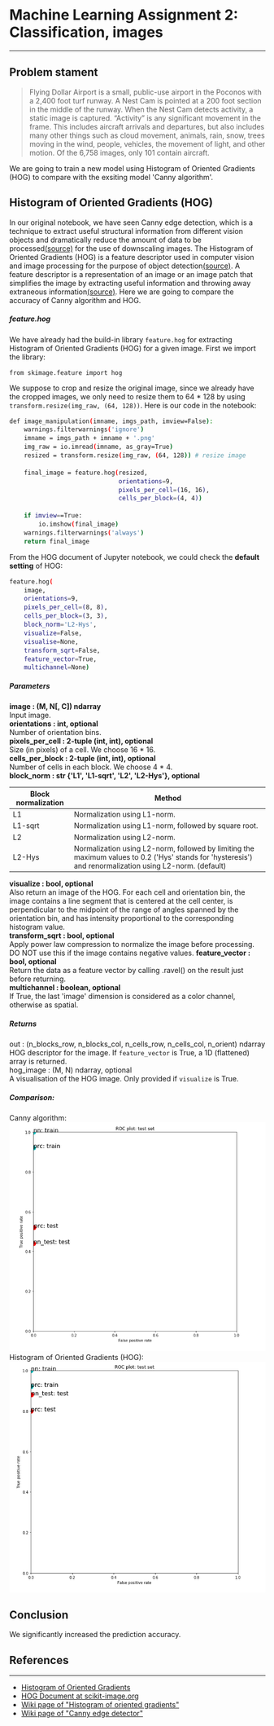 # Machine Learning Assignment 2: Classification, images  
 ---

## Problem stament  

>Flying Dollar Airport is a small, public-use airport in the Poconos with a 2,400 foot turf runway. A Nest Cam is pointed at a 200 foot section in the middle of the runway. When the Nest Cam detects activity, a static image is captured. “Activity” is any significant movement in the frame. This includes aircraft arrivals and departures, but also includes many other things such as cloud movement, animals, rain, snow, trees moving in the wind, people, vehicles, the movement of light, and other motion. Of the 6,758 images, only 101 contain aircraft.  

We are going to train a new model using Histogram of Oriented Gradients (HOG) to compare with the exsiting model 'Canny algorithm'.  

## Histogram of Oriented Gradients (HOG)  

In our original notebook, we have seen Canny edge detection, which is a technique to extract useful structural information from different vision objects and dramatically reduce the amount of data to be processed[(source)](https://en.wikipedia.org/wiki/Histogram_of_oriented_gradients) for the use of downscaling images. 
The Histogram of Oriented Gradients (HOG) is a feature descriptor used in computer vision and image processing for the purpose of object detection[(source)](https://en.wikipedia.org/wiki/Histogram_of_oriented_gradients). A feature descriptor is a representation of an image or an image patch that simplifies the image by extracting useful information and throwing away extraneous information[(source)](https://www.learnopencv.com/histogram-of-oriented-gradients/). Here we are going to compare the accuracy of Canny algorithm and HOG.  

##### feature.hog  

We have already had the build-in library `feature.hog` for extracting Histogram of Oriented Gradients (HOG) for a given image.
First we import the library:  

```
from skimage.feature import hog  
```
We suppose to crop and resize the original image, since we already have the cropped images, we only need to resize them to 64 * 128 by using `transform.resize(img_raw, (64, 128))`. Here is our code in the notebook:  

```sh
def image_manipulation(imname, imgs_path, imview=False):
    warnings.filterwarnings('ignore')
    imname = imgs_path + imname + '.png'
    img_raw = io.imread(imname, as_gray=True)
    resized = transform.resize(img_raw, (64, 128)) # resize image

    final_image = feature.hog(resized, 
                              orientations=9, 
                              pixels_per_cell=(16, 16), 
                              cells_per_block=(4, 4))
    
    if imview==True:
        io.imshow(final_image)
    warnings.filterwarnings('always')
    return final_image
```

From the HOG document of Jupyter notebook, we could check the **default setting** of HOG:  

```sh
feature.hog(
    image,
    orientations=9,
    pixels_per_cell=(8, 8),
    cells_per_block=(3, 3),
    block_norm='L2-Hys',
    visualize=False,
    visualise=None,
    transform_sqrt=False,
    feature_vector=True,
    multichannel=None)
```

##### Parameters  

**image : (M, N[, C]) ndarray**  
    Input image.  
**orientations : int, optional**  
    Number of orientation bins.  
**pixels_per_cell : 2-tuple (int, int), optional**  
    Size (in pixels) of a cell. We choose 16 * 16.  
**cells_per_block : 2-tuple (int, int), optional**  
    Number of cells in each block. We choose 4 * 4.  
**block_norm : str {'L1', 'L1-sqrt', 'L2', 'L2-Hys'}, optional**  

| Block normalization | Method |
| --- | --- |
| L1 | Normalization using L1-norm. |
| L1-sqrt| Normalization using L1-norm, followed by square root. |
| L2| Normalization using L2-norm. |
| L2-Hys | Normalization using L2-norm, followed by limiting the maximum values to 0.2 ('Hys' stands for 'hysteresis') and renormalization using L2-norm. (default) | 

**visualize : bool, optional**  
     Also return an image of the HOG.  For each cell and orientation bin, the image contains a line segment that is centered at the cell center, is perpendicular to the midpoint of the range of angles spanned by the orientation bin, and has intensity proportional to the corresponding histogram value.  
**transform_sqrt : bool, optional**  
    Apply power law compression to normalize the image before processing. DO NOT use this if the image contains negative values.
**feature_vector : bool, optional**  
    Return the data as a feature vector by calling .ravel() on the result just before returning.  
**multichannel : boolean, optional**  
    If True, the last 'image' dimension is considered as a color channel, otherwise as spatial.  

##### Returns  

out : (n_blocks_row, n_blocks_col, n_cells_row, n_cells_col, n_orient) ndarray  
    HOG descriptor for the image. If `feature_vector` is True, a 1D (flattened) array is returned.  
hog_image : (M, N) ndarray, optional  
    A visualisation of the HOG image. Only provided if `visualize` is True.  
    
##### Comparison:  

Canny algorithm:  
![](/images/before.png)  
Histogram of Oriented Gradients (HOG):  
![](/images/after.png)  

## Conclusion  

We significantly increased the prediction accuracy.  

## References  
---
 - [Histogram of Oriented Gradients](https://www.learnopencv.com/histogram-of-oriented-gradients/)  
 - [HOG Document at scikit-image.org](https://scikit-image.org/docs/stable/api/skimage.feature.html#skimage.feature.hog)  
 - [Wiki page of "Histogram of oriented gradients"](https://en.wikipedia.org/wiki/Histogram_of_oriented_gradients)  
 - [Wiki page of "Canny edge detector"](https://en.wikipedia.org/wiki/Canny_edge_detector)  

